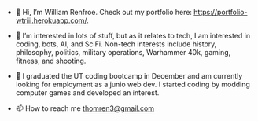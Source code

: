 - 👋 Hi, I’m William Renfroe. Check out my portfolio here: https://portfolio-wtriii.herokuapp.com/. 
- 👀 I’m interested in lots of stuff, but as it relates to tech, I am interested in coding, bots, AI, and SciFi. Non-tech interests include history, philosophy, politics, military operations, Warhammer 40k, gaming, fitness, and shooting.

- 🌱 I graduated the UT coding bootcamp in December and am currently looking for employment as a junio web dev. I started coding by modding computer games and developed an interest.

- 📫 How to reach me thomren3@gmail.com
